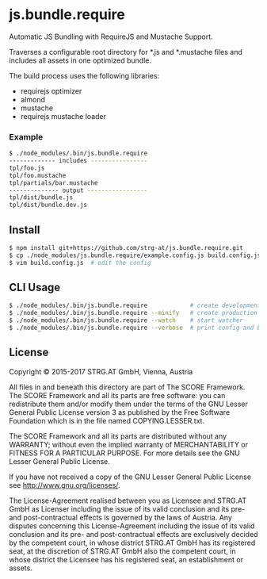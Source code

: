# js.bundle.require

Automatic JS Bundling with RequireJS and Mustache Support.

Traverses a configurable root directory for \*.js and \*.mustache files and includes all
assets in one optimized bundle.

The build process uses the following libraries:
- requirejs optimizer
- almond
- mustache
- requirejs mustache loader


### Example
```bash
$ ./node_modules/.bin/js.bundle.require
------------- includes ----------------
tpl/foo.js
tpl/foo.mustache
tpl/partials/bar.mustache
-------------- output -----------------
tpl/dist/bundle.js
tpl/dist/bundle.dev.js
```

## Install

```bash
$ npm install git+https://github.com/strg-at/js.bundle.require.git
$ cp ./node_modules/js.bundle.require/example.config.js build.config.js  # copy example config
$ vim build.config.js  # edit the config
```

## CLI Usage

```bash
$ ./node_modules/.bin/js.bundle.require            # create development build
$ ./node_modules/.bin/js.bundle.require --minify   # create production build
$ ./node_modules/.bin/js.bundle.require --watch    # start watcher
$ ./node_modules/.bin/js.bundle.require --verbose  # print config and build response
```

## License

Copyright © 2015-2017 STRG.AT GmbH, Vienna, Austria

All files in and beneath this directory are part of The SCORE Framework.
The SCORE Framework and all its parts are free software: you can redistribute
them and/or modify them under the terms of the GNU Lesser General Public
License version 3 as published by the Free Software Foundation which is in the
file named COPYING.LESSER.txt.

The SCORE Framework and all its parts are distributed without any WARRANTY;
without even the implied warranty of MERCHANTABILITY or FITNESS FOR A
PARTICULAR PURPOSE. For more details see the GNU Lesser General Public License.

If you have not received a copy of the GNU Lesser General Public License see
http://www.gnu.org/licenses/.

The License-Agreement realised between you as Licensee and STRG.AT GmbH as
Licenser including the issue of its valid conclusion and its pre- and
post-contractual effects is governed by the laws of Austria. Any disputes
concerning this License-Agreement including the issue of its valid conclusion
and its pre- and post-contractual effects are exclusively decided by the
competent court, in whose district STRG.AT GmbH has its registered seat, at the
discretion of STRG.AT GmbH also the competent court, in whose district the
Licensee has his registered seat, an establishment or assets.
